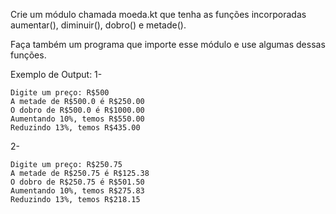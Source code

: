 Crie um módulo chamada moeda.kt que tenha as funções incorporadas aumentar(), diminuir(), dobro() e metade().

Faça também um programa que importe esse módulo e use algumas dessas funções.

Exemplo de Output:
1-
~~~
Digite um preço: R$500
A metade de R$500.0 é R$250.00
O dobro de R$500.0 é R$1000.00
Aumentando 10%, temos R$550.00
Reduzindo 13%, temos R$435.00
~~~

2-
~~~
Digite um preço: R$250.75
A metade de R$250.75 é R$125.38
O dobro de R$250.75 é R$501.50
Aumentando 10%, temos R$275.83
Reduzindo 13%, temos R$218.15
~~~